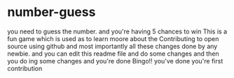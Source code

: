 # number-guess
you need to guess the number. and you're having 5 chances to win 
This is a fun game which is used as to learn moore about the Contributing to open source using github and most importantly 
all these changes done by any newbie. and you can edit this readme file and do some changes and then you do ing some changes and you're done 
Bingo!! you've done you're first contribution
